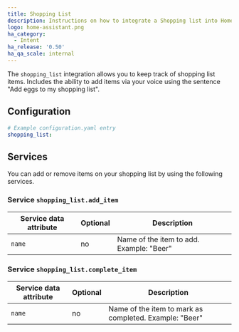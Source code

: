 ```yaml
---
title: Shopping List
description: Instructions on how to integrate a Shopping list into Home Assistant using Intent.
logo: home-assistant.png
ha_category:
  - Intent
ha_release: '0.50'
ha_qa_scale: internal
---
```


The `shopping_list` integration allows you to keep track of shopping list items. Includes the ability to add items via your voice using the sentence "Add eggs to my shopping list".

## Configuration

```yaml
# Example configuration.yaml entry
shopping_list:
```

## Services

You can add or remove items on your shopping list by using the following services.

### Service `shopping_list.add_item`

| Service data attribute | Optional | Description                                            |
|------------------------|----------|--------------------------------------------------------|
| `name`                 |       no | Name of the item to add. Example: "Beer"               |

### Service `shopping_list.complete_item`

| Service data attribute | Optional | Description                                            |
|------------------------|----------|--------------------------------------------------------|
| `name`                 |       no | Name of the item to mark as completed. Example: "Beer" |
